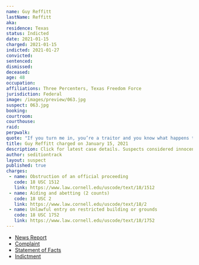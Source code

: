 ```yaml
---
name: Guy Reffitt
lastName: Reffitt
aka:
residence: Texas
status: Indicted
date: 2021-01-15
charged: 2021-01-15
indicted: 2021-01-27
convicted: 
sentenced: 
dismissed: 
deceased:
age: 48
occupation:
affiliations: Three Percenters, Texas Freedom Force
jurisdiction: Federal
image: /images/preview/063.jpg
suspect: 063.jpg
booking:
courtroom:
courthouse:
raid:
perpwalk:
quote: "If you turn me in, you’re a traitor and you know what happens to traitors ... traitors get shot"
title: Guy Reffitt charged on January 15, 2021
description: Click for latest case details. Suspects considered innocent until proven guilty.
author: seditiontrack
layout: suspect
published: true
charges:
 - name: Obstruction of an official proceeding
   code: 18 USC 1512
   link: https://www.law.cornell.edu/uscode/text/18/1512
 - name: Aiding and abetting (2 counts)
   code: 18 USC 2
   link: https://www.law.cornell.edu/uscode/text/18/2
 - name: Unlawful entry on restricted building or grounds
   code: 18 USC 1752
   link: https://www.law.cornell.edu/uscode/text/18/1752
---
```

- [News Report](https://nypost.com/2021/01/18/rioter-guy-reffitt-threatened-to-shoot-kids-if-they-talked-to-fbi/)
- [Complaint](https://www.justice.gov/opa/page/file/1356126/download)
- [Statement of Facts](https://www.justice.gov/opa/page/file/1356111/download)
- [Indictment](https://www.justice.gov/usao-dc/case-multi-defendant/file/1405211/download)
